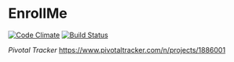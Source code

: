 # EnrollMe

[![Code Climate](https://codeclimate.com/github/adnanhemani/enrollme/badges/gpa.svg)](https://codeclimate.com/github/adnanhemani/enrollme)
[![Build Status](https://travis-ci.org/adnanhemani/enrollme.svg?branch=master)](https://travis-ci.org/adnanhemani/enrollme)



*Pivotal Tracker* https://www.pivotaltracker.com/n/projects/1886001